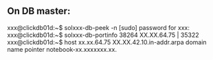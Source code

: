 
On DB master:
-------------

xxx@clickdb01d:~$ solxxx-db-peek -n
[sudo] password for xxx:
xxx@clickdb01d:~$ solxxx-db-portinfo 38264
 XX.XX.64.75    | 35322
xxx@clickdb01d:~$ host xx.xx.64.75
XX.XX.42.10.in-addr.arpa domain name pointer notebook-xx.xxxxxxx.xx.

